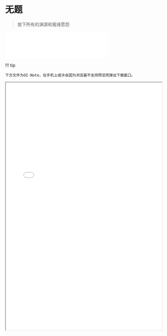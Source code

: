 # 无题

> 放下所有的渊源和冤缘愿怨

<iframe frameborder="no" border="0" marginwidth="0" marginheight="0" width=330 height=86 src="//music.163.com/outchain/player?type=2&id=2617333311&auto=0&height=66"></iframe>

!!! tip 

	下方文件为OI-Note，在手机上或许会因为浏览器不支持预览而弹出下载窗口。

<iframe src="/OI-Note.pdf" width="100%" height="800px"></iframe>

